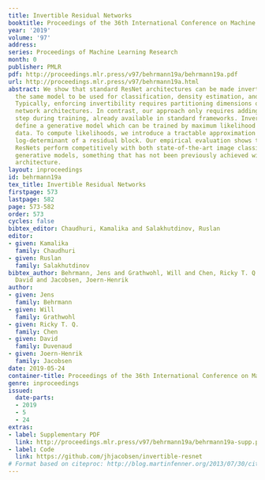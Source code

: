 ```yaml
---
title: Invertible Residual Networks
booktitle: Proceedings of the 36th International Conference on Machine Learning
year: '2019'
volume: '97'
address: 
series: Proceedings of Machine Learning Research
month: 0
publisher: PMLR
pdf: http://proceedings.mlr.press/v97/behrmann19a/behrmann19a.pdf
url: http://proceedings.mlr.press/v97/behrmann19a.html
abstract: We show that standard ResNet architectures can be made invertible, allowing
  the same model to be used for classification, density estimation, and generation.
  Typically, enforcing invertibility requires partitioning dimensions or restricting
  network architectures. In contrast, our approach only requires adding a simple normalization
  step during training, already available in standard frameworks. Invertible ResNets
  define a generative model which can be trained by maximum likelihood on unlabeled
  data. To compute likelihoods, we introduce a tractable approximation to the Jacobian
  log-determinant of a residual block. Our empirical evaluation shows that invertible
  ResNets perform competitively with both state-of-the-art image classifiers and flow-based
  generative models, something that has not been previously achieved with a single
  architecture.
layout: inproceedings
id: behrmann19a
tex_title: Invertible Residual Networks
firstpage: 573
lastpage: 582
page: 573-582
order: 573
cycles: false
bibtex_editor: Chaudhuri, Kamalika and Salakhutdinov, Ruslan
editor:
- given: Kamalika
  family: Chaudhuri
- given: Ruslan
  family: Salakhutdinov
bibtex_author: Behrmann, Jens and Grathwohl, Will and Chen, Ricky T. Q. and Duvenaud,
  David and Jacobsen, Joern-Henrik
author:
- given: Jens
  family: Behrmann
- given: Will
  family: Grathwohl
- given: Ricky T. Q.
  family: Chen
- given: David
  family: Duvenaud
- given: Joern-Henrik
  family: Jacobsen
date: 2019-05-24
container-title: Proceedings of the 36th International Conference on Machine Learning
genre: inproceedings
issued:
  date-parts:
  - 2019
  - 5
  - 24
extras:
- label: Supplementary PDF
  link: http://proceedings.mlr.press/v97/behrmann19a/behrmann19a-supp.pdf
- label: Code
  link: https://github.com/jhjacobsen/invertible-resnet
# Format based on citeproc: http://blog.martinfenner.org/2013/07/30/citeproc-yaml-for-bibliographies/
---
```

